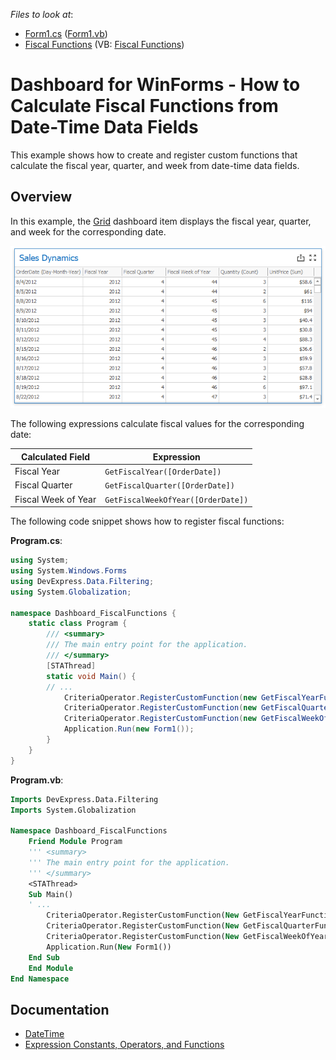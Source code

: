 <!-- default file list -->
*Files to look at*:

* [Form1.cs](./CS/Dashboard_FiscalFunctions/Form1.cs) ([Form1.vb](./VB/Dashboard_FiscalFunctions/Form1.vb))
* [Fiscal Functions](./CS/Dashboard_FiscalFunctions/Fiscal%20Functions) (VB: [Fiscal Functions](./VB/Dashboard_FiscalFunctions/Fiscal%20Functions))
<!-- default file list end -->
# Dashboard for WinForms - How to Calculate Fiscal Functions from Date-Time Data Fields

This example shows how to create and register custom functions that calculate the fiscal year, quarter, and week from date-time data fields.

## Overview

In this example, the [Grid](https://docs.devexpress.com/Dashboard/15150/winforms-dashboard/winforms-designer/create-dashboards-in-the-winforms-designer/dashboard-item-settings/grid) dashboard item displays the fiscal year, quarter, and week for the corresponding date. 

![SalesDynamics](images/salesDynamisc.png)

The following expressions calculate fiscal values for the corresponding date:

| Calculated Field | Expression |
| --- | --- |
| Fiscal Year | ``` GetFiscalYear([OrderDate]) ``` |
| Fiscal Quarter | ``` GetFiscalQuarter([OrderDate]) ``` |
| Fiscal Week of Year | ``` GetFiscalWeekOfYear([OrderDate]) ``` |

The following code snippet shows how to register fiscal functions: 

**Program.cs**:
```csharp
using System;
using System.Windows.Forms
using DevExpress.Data.Filtering;
using System.Globalization;

namespace Dashboard_FiscalFunctions {
    static class Program {
        /// <summary>
        /// The main entry point for the application.
        /// </summary>
        [STAThread]
        static void Main() {
        // ...
            CriteriaOperator.RegisterCustomFunction(new GetFiscalYearFunction(1, 10));
            CriteriaOperator.RegisterCustomFunction(new GetFiscalQuarterFunction(1, 10));
            CriteriaOperator.RegisterCustomFunction(new GetFiscalWeekOfYearFunction(1, 10, CalendarWeekRule.FirstFourDayWeek, DayOfWeek.Monday));
            Application.Run(new Form1());  
        }
    }
}
```
**Program.vb**: 
```vb
Imports DevExpress.Data.Filtering
Imports System.Globalization

Namespace Dashboard_FiscalFunctions
    Friend Module Program
	''' <summary>
	''' The main entry point for the application.
	''' </summary>
	<STAThread>
	Sub Main()
	' ...
	    CriteriaOperator.RegisterCustomFunction(New GetFiscalYearFunction(1, 10))
	    CriteriaOperator.RegisterCustomFunction(New GetFiscalQuarterFunction(1, 10))
	    CriteriaOperator.RegisterCustomFunction(New GetFiscalWeekOfYearFunction(1, 10, CalendarWeekRule.FirstFourDayWeek, DayOfWeek.Monday))
	    Application.Run(New Form1())
	End Sub
    End Module
End Namespace
```
 
## Documentation
- [DateTime](https://docs.microsoft.com/en-us/dotnet/api/system.datetime?view=net-5.0)
- [Expression Constants, Operators, and Functions](https://docs.devexpress.com/Dashboard/400122/common-features/advanced-analytics/expression-constants-operators-and-functions)
